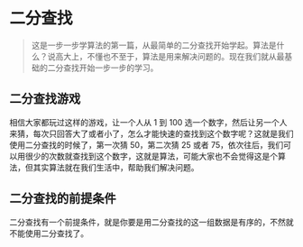 # 二分查找

> 这是一步一步学算法的第一篇，从最简单的二分查找开始学起。算法是什么？说高大上，不懂也不至于，算法是用来解决问题的。现在我们就从最基础的二分查找开始一步一步的学习。

## 二分查找游戏

相信大家都玩过这样的游戏，让一个人从 1 到 100 选一个数字，然后让另一个人来猜，每次只回答大了或者小了，怎么才能快速的查找到这个数字呢？这就是我们使用二分查找的时候了，第一次猜 50，第二次猜 25 或者 75，依次往后，我们可以用很少的次数就查找到这个数字，这就是算法，可能大家也不会觉得这是个算法，但其实算法就在我们生活中，帮助我们解决问题。

## 二分查找的前提条件

二分查找有一个前提条件，就是你要是用二分查找的这一组数据是有序的，不然就不能使用二分查找了。

